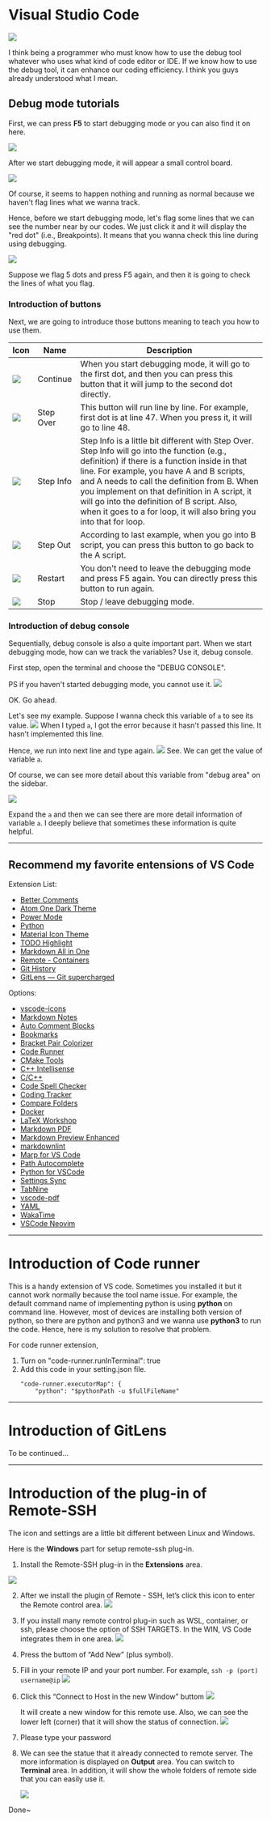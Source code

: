 # Visual Studio Code 
[![](https://img.shields.io/badge/Author-Chieh-blue)](./) 

I think being a programmer who must know how to use the debug tool whatever who uses what kind of code editor or IDE.  If we know how to use the debug tool, it can enhance our coding efficiency. I think you guys already understood what I mean.  

## Debug mode tutorials

First, we can press **F5** to start debugging mode or you can also find it on here.

![](assets/f5.png)

After we start debugging mode, it will appear a small control board.

![](assets/control-board.png)

Of course, it seems to happen nothing and running as normal because we haven't flag lines what we wanna track.

Hence, before we start debugging mode, let's flag some lines that we can see the number near by our codes. We just click it and it will display the "red dot" (i.e., Breakpoints). It means that you wanna check this line during using debugging.

![](assets/red-dot.png)

Suppose we flag 5 dots and press F5 again, and then it is going to check the lines of what you flag.

### Introduction of buttons

Next, we are going to introduce those buttons meaning to teach you how to use them.

| Icon | Name | Description     |
| ---- | ---- | ---- |
|  ![](assets/cb1.png)    | Continue | When you start debugging mode, it will go to the first dot, and then you can press this button that it will jump to the second dot directly.   |
|  ![](assets/cb2.png)    | Step Over | This button will run line by line. For example, first dot is at line 47. When you press it, it will go to line 48.    |
|  ![](assets/cb3.png)    | Step Info | Step Info is a little bit different with Step Over. Step Info will go into the function (e.g., definition) if there is a function inside in that line. For example, you have A and B scripts, and A needs to call the definition from B. When you implement on that definition in A script, it will go into the definition of B script. Also, when it goes to a for loop, it will also bring you into that for loop.  |
|  ![](assets/cb4.png)    | Step Out | According to last example, when you go into B script, you can press this button to go back to the A script.  |
|  ![](assets/cb5.png)    | Restart | You don't need to leave the debugging mode and press F5 again. You can directly press this button to run again.     |
|  ![](assets/cb6.png)    | Stop | Stop / leave debugging mode.     |

### Introduction of debug console

Sequentially, debug console is also a quite important part. When we start debugging mode, how can we track the variables? Use it, debug console.

First step, open the terminal and choose the "DEBUG CONSOLE".

PS if you haven't started debugging mode, you cannot use it.
![](assets/console.png)

OK. Go ahead. 

Let's see my example.
Suppose I wanna check this variable of `a` to see its value. 
![](assets/a1.png)
When I typed `a`, I got the error because it hasn't passed this line. It hasn't implemented this line.

Hence, we run into next line and type again.
![](assets/a2.png)
See. We can get the value of variable `a`.

Of course, we can see more detail about this variable from "debug area" on the sidebar.

![](assets/sidebar.png)

Expand the `a` and then we can see there are more detail information of variable `a`. I deeply believe that sometimes these information is quite helpful.

---

## Recommend my favorite entensions of VS Code


Extension List:

- [Better Comments](https://marketplace.visualstudio.com/items?itemName=aaron-bond.better-comments)
- [Atom One Dark Theme](https://marketplace.visualstudio.com/items?itemName=akamud.vscode-theme-onedark)
- [Power Mode](https://marketplace.visualstudio.com/items?itemName=hoovercj.vscode-power-mode)
- [Python](https://marketplace.visualstudio.com/items?itemName=ms-python.python)
- [Material Icon Theme](https://marketplace.visualstudio.com/items?itemName=PKief.material-icon-theme)
- [TODO Highlight](https://marketplace.visualstudio.com/items?itemName=wayou.vscode-todo-highlight)
- [Markdown All in One](https://marketplace.visualstudio.com/items?itemName=yzhang.markdown-all-in-one)
- [Remote - Containers](https://marketplace.visualstudio.com/items?itemName=ms-vscode-remote.remote-containers)
- [Git History](https://marketplace.visualstudio.com/items?itemName=donjayamanne.githistory)
- [GitLens — Git supercharged](https://marketplace.visualstudio.com/items?itemName=eamodio.gitlens)

Options:

- [vscode-icons](https://marketplace.visualstudio.com/items?itemName=vscode-icons-team.vscode-icons)
- [Markdown Notes](https://marketplace.visualstudio.com/items?itemName=kortina.vscode-markdown-notes&ssr=false#overview)
- [Auto Comment Blocks](https://marketplace.visualstudio.com/items?itemName=kevinkyang.auto-comment-blocks)
- [Bookmarks](https://marketplace.visualstudio.com/items?itemName=alefragnani.Bookmarks)
- [Bracket Pair Colorizer](https://marketplace.visualstudio.com/items?itemName=CoenraadS.bracket-pair-colorizer)
- [Code Runner](https://marketplace.visualstudio.com/items?itemName=formulahendry.code-runner)
- [CMake Tools](https://marketplace.visualstudio.com/items?itemName=ms-vscode.cmake-tools)
- [C++ Intellisense](https://marketplace.visualstudio.com/items?itemName=austin.code-gnu-global)
- [C/C++](https://marketplace.visualstudio.com/items?itemName=ms-vscode.cpptools)
- [Code Spell Checker](https://marketplace.visualstudio.com/items?itemName=streetsidesoftware.code-spell-checker)
- [Coding Tracker](https://marketplace.visualstudio.com/items?itemName=hangxingliu.vscode-coding-tracker)
- [Compare Folders](https://marketplace.visualstudio.com/items?itemName=moshfeu.compare-folders)
- [Docker](https://marketplace.visualstudio.com/items?itemName=ms-azuretools.vscode-docker)
- [LaTeX Workshop](https://marketplace.visualstudio.com/items?itemName=James-Yu.latex-workshop)
- [Markdown PDF](https://marketplace.visualstudio.com/items?itemName=yzane.markdown-pdf)
- [Markdown Preview Enhanced](https://marketplace.visualstudio.com/items?itemName=shd101wyy.markdown-preview-enhanced)
- [markdownlint](https://marketplace.visualstudio.com/items?itemName=DavidAnson.vscode-markdownlint)
- [Marp for VS Code](https://marketplace.visualstudio.com/items?itemName=marp-team.marp-vscode)
- [Path Autocomplete](https://marketplace.visualstudio.com/items?itemName=ionutvmi.path-autocomplete)
- [Python for VSCode](https://marketplace.visualstudio.com/items?itemName=tht13.python)
- [Settings Sync](https://marketplace.visualstudio.com/items?itemName=Shan.code-settings-sync)
- [TabNine](https://marketplace.visualstudio.com/items?itemName=TabNine.tabnine-vscode)
- [vscode-pdf](https://marketplace.visualstudio.com/items?itemName=tomoki1207.pdf)
- [YAML](https://marketplace.visualstudio.com/items?itemName=redhat.vscode-yaml)
- [WakaTime](https://marketplace.visualstudio.com/items?itemName=WakaTime.vscode-wakatime)
- [VSCode Neovim](https://marketplace.visualstudio.com/items?itemName=asvetliakov.vscode-neovim)

---
# Introduction of Code runner

This is a handy extension of VS code. Sometimes you installed it but it cannot work normally because the tool name issue. For example, the default command name of implementing python is using **python** on command line. However, most of devices are installing both version of python, so there are python and python3 and we wanna use **python3** to run the code. Hence, here is my solution to resolve that problem. 

For code runner extension,

1. Turn on "code-runner.runInTerminal": true
2. Add this code in your setting.json file.
	```
    "code-runner.executorMap": {
        "python": "$pythonPath -u $fullFileName"
	```

---
# Introduction of GitLens

To be continued...

---

# Introduction of the plug-in of Remote-SSH

The icon and settings are a little bit different between Linux and Windows.

Here is the **Windows** part for setup remote-ssh plug-in.

1. Install the Remote-SSH plug-in in the **Extensions** area.

![](./Remote-SSH/ssh-6.png)

2. After we install the plugin of Remote - SSH, let’s click this icon to enter the Remote control area. ![](./Remote-SSH/ssh-1.png)

3. If you install many remote control plug-in such as WSL, container, or ssh, please choose the option of SSH TARGETS. In the WIN, VS Code integrates them in one area.
   ![](./Remote-SSH/ssh-2.png)
   
4. Press the buttom of “Add New” (plus symbol).

5. Fill in your remote IP and your port number.
   For example, `ssh -p (port) username@ip`
   ![](./Remote-SSH/ssh-3.png)
   
6. Click this “Connect to Host in the new Window” buttom
   ![](./Remote-SSH/ssh-4.png)
   
   It will create a new window for this remote use. Also, we can see the lower left (corner) that it will show the status of connection. 
   ![](./Remote-SSH/ssh-4-1.png)
   
7. Please type your password

8. We can see the statue that it already connected to remote server. The more information is displayed on **Output** area. You can switch to **Terminal** area. In addition, it will show the whole folders of remote side that you can easily use it. 

   ![](./Remote-SSH/ssh-5.png)

Done~